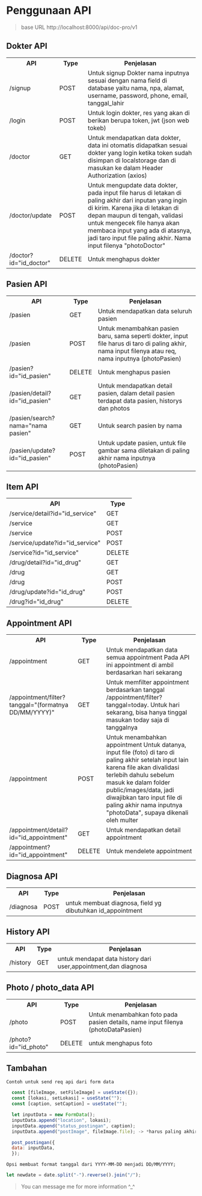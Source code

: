 # Penggunaan API

> base URL http://localhost:8000/api/doc-pro/v1

## Dokter API

<table>
  <tr>
    <th>API</th>
    <th>Type</th>
    <th>Penjelasan</th>
  </tr>
  <tr>
    <td>/signup</td>
    <td>POST</td>
    <td>Untuk signup Dokter nama inputnya sesuai dengan nama field di database yaitu nama, npa, alamat, username, password, phone, email, tanggal_lahir </td>
  </tr>
  <tr>
    <td>/login</td>
    <td>POST</td>
    <td>Untuk login dokter, res yang akan di berikan berupa token, jwt (json web tokeb)</td>
  </tr>
  <tr>
    <td>/doctor</td>
    <td>GET</td>
    <td>Untuk mendapatkan data dokter, data ini otomatis didapatkan sesuai dokter yang login
  ketika token sudah disimpan di localstorage dan di masukan ke dalam Header
  Authorization (axios)</td>
  </tr>
  <tr>
    <td>/doctor/update</td>
    <td>POST</td>
    <td>Untuk mengupdate data dokter, pada input file harus di letakan di paling
  akhir dari inputan yang ingin di kirim. Karena jika di letakan di depan
  maupun di tengah, validasi untuk mengecek file hanya akan membaca input
  yang ada di atasnya, jadi taro input file paling akhir. Nama input filenya
  "photoDoctor"</td>
  </tr>
  <tr>
    <td>/doctor?id="id_doctor"</td>
    <td>DELETE</td>
    <td>Untuk menghapus dokter</td>
  </tr>
</table>

## Pasien API

<table>
  <tr>
    <th>API</th>
    <th>Type</th>
    <th>Penjelasan</th>
  </tr>
  <tr>
    <td>/pasien</td>
    <td>GET</td>
    <td>Untuk mendapatkan data seluruh pasien</td>
  </tr>
  <tr>
    <td>/pasien</td>
    <td>POST</td>
    <td> Untuk menambahkan pasien baru, sama seperti dokter, input file harus di taro
  di paling akhir, nama input filenya atau req, nama inputnya (photoPasien)</td>
  </tr>
  <tr>
    <td>/pasien?id="id_pasien"</td>
    <td>DELETE</td>
    <td>Untuk menghapus pasien</td>
  </tr>
  <tr>
    <td>/pasien/detail?id="id_pasien"</td>
    <td>GET</td>
    <td>Untuk mendapatkan detail pasien, dalam detail pasien terdapat data pasien, historys dan photos</td>
  </tr>
  <tr>
    <td>/pasien/search?nama="nama pasien"</td>
    <td>GET</td>
    <td>Untuk search pasien by nama</td>
  </tr>
  <tr>
    <td>/pasien/update?id="id_pasien"</td>
    <td>POST</td>
    <td>Untuk update pasien, untuk file gambar sama diletakan di paling akhir nama inputnya (photoPasien)</td>
  </tr>
</table>

## Item API

<table>
  <tr>
    <th>API</th>
    <th>Type</th>
  </tr>
  <tr>
    <td>/service/detail?id="id_service"</td>
    <td>GET</td>
  </tr>
  <tr>
    <td>/service</td>
    <td>GET</td>
  </tr>
  <tr>
    <td>/service</td>
    <td>POST</td>
  </tr>
  <tr>
    <td>/service/update?id="id_service"</td>
    <td>POST</td>
  </tr>
  <tr>
    <td>/service?id="id_service"</td>
    <td>DELETE</td>
  </tr>
  <tr>
    <td>/drug/detail?id="id_drug"</td>
    <td>GET</td>
  </tr>
  <tr>
    <td>/drug</td>
    <td>GET</td>
  </tr>
  <tr>
    <td>/drug</td>
    <td>POST</td>
  </tr>
  <tr>
    <td>/drug/update?id="id_drug"</td>
    <td>POST</td>
  </tr>
  <tr>
    <td>/drug?id="id_drug"</td>
    <td>DELETE</td>
  </tr>
</table>

## Appointment API

<table>
  <tr>
    <th>API</th>
    <th>Type</th>
    <th>Penjelasan</th>
  </tr>
  <tr>
    <td>/appointment</td>
    <td>GET</td>
    <td>Untuk mendapatkan data semua appointment Pada API ini appointment di ambil berdasarkan hari sekarang</td>
  </tr>
  <tr>
    <td>/appointment/filter?tanggal="(formatnya DD/MM/YYYY)"</td>
    <td>GET</td>
    <td>Untuk memfilter appointment berdasarkan tanggal
  /appointment/filter?tanggal=today. Untuk hari sekarang, bisa hanya tinggal masukan today saja di tanggalnya</td>
  </tr>
  <tr>
    <td>/appointment</td>
    <td>POST</td>
    <td>Untuk menambahkan appointment
  Untuk datanya, input file (foto) di taro di paling akhir setelah input lain
  karena file akan divalidasi terlebih dahulu sebelum masuk ke dalam folder
  public/images/data, jadi diwajibkan taro input file di paling akhir
  nama inputnya "photoData", supaya dikenali oleh multer</td>
  </tr>
  <tr>
    <td>/appointment/detail?id="id_appointment"</td>
    <td>GET</td>
    <td>Untuk mendapatkan detail appointment</td>
  </tr>
  <tr>
    <td>/appointment?id="id_appointment"</td>
    <td>DELETE</td>
    <td>Untuk mendelete appointment</td>
  </tr>
</table>

## Diagnosa API

<table>
  <tr>
    <th>API</th>
    <th>Type</th>
    <th>Penjelasan</th>
  </tr>
  <tr>
    <td>/diagnosa</td>
    <td>POST</td>
    <td>untuk membuat diagnosa, field yg dibutuhkan id_appointment</td>
  </tr>
</table>

## History API

<table>
  <tr>
    <th>API</th>
    <th>Type</th>
    <th>Penjelasan</th>
  </tr>
  <tr>
    <td>/history</td>
    <td>GET</td>
    <td>untuk mendapat data history dari user,appointment,dan diagnosa</td>
  </tr>
</table>


## Photo / photo_data API

<table>
  <tr>
    <th>API</th>
    <th>Type</th>
    <th>Penjelasan</th>
  </tr>
  <tr>
    <td>/photo</td>
    <td>POST</td>
    <td>Untuk menambahkan foto pada pasien details, name input filenya (photoDataPasien)</td>
  </tr>
   <tr>
    <td>/photo?id="id_photo"</td>
    <td>DELETE</td>
    <td>untuk menghapus foto</td>
  </tr>
</table>

## Tambahan

`Contoh untuk send req api dari form data`

```javascript
  const [fileImage, setFileImage] = useState({});
  const [lokasi, setLokasi] = useState("");
  const [caption, setCaption] = useState("");

  let inputData = new FormData();
  inputData.append("location", lokasi);
  inputData.append("status_postingan", caption);
  inputData.append("postImage", fileImage.file); -> *harus paling akhir

  post_postingan({
  data: inputData,
  });
```

`Opsi membuat format tanggal dari YYYY-MM-DD menjadi DD/MM/YYYY;`

```javascript
let newdate = date.split("-").reverse().join("/");
```

> You can message me for more information ^\_^
